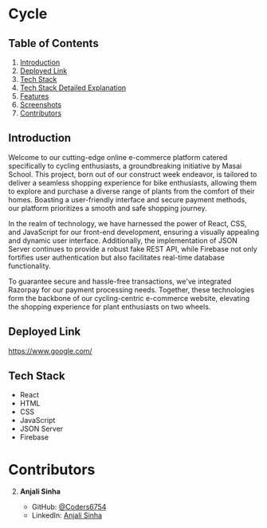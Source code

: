 # Cycle 

## Table of Contents

1. [Introduction](#introduction)
2. [Deployed Link](#deployed-link)
3. [Tech Stack](#tech-stack)
4. [Tech Stack Detailed Explanation](#tech-stack-detailed-explanation)
5. [Features](#features)
6. [Screenshots](#screenshots)
7. [Contributors](#contributors)



## Introduction
Welcome to our cutting-edge online e-commerce platform catered specifically to cycling enthusiasts, a groundbreaking initiative by Masai School. This project, born out of our construct week endeavor, is tailored to deliver a seamless shopping experience for bike enthusiasts, allowing them to explore and purchase a diverse range of plants from the comfort of their homes. Boasting a user-friendly interface and secure payment methods, our platform prioritizes a smooth and safe shopping journey.

In the realm of technology, we have harnessed the power of React, CSS, and JavaScript for our front-end development, ensuring a visually appealing and dynamic user interface. Additionally, the implementation of JSON Server continues to provide a robust fake REST API, while Firebase not only fortifies user authentication but also facilitates real-time database functionality. 

To guarantee secure and hassle-free transactions, we've integrated Razorpay for our payment processing needs. Together, these technologies form the backbone of our cycling-centric e-commerce website, elevating the shopping experience for plant enthusiasts on two wheels.

## Deployed Link

https://www.google.com/

## Tech Stack

- React
- HTML
- CSS
- JavaScript
- JSON Server
- Firebase



# Contributors

2. **Anjali Sinha**

   - GitHub: [@Coders6754](https://github.com/Coders6754)
   - LinkedIn: [Anjali Sinha](https://www.linkedin.com/in/anjali-sinha-60528b22b/)